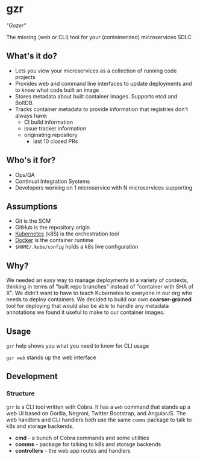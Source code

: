 # gzr

*"Gozer"*

The missing (web or CLI) tool for your (containerized) microservices SDLC

## What's it do?

* Lets you view your microservices as a collection of running code projects
* Provides web and command line interfaces to update deployments and to know what code built an image
* Stores metadata about built container images. Supports etcd and BoltDB.
* Tracks container metadata to provide information that registries don't always have:
	* CI build information
	* issue tracker information
  * originating repository
	* last 10 closed PRs

## Who's it for?
* Ops/QA
* Continual Integration Systems
* Developers working on 1 microservice with N microservices supporting 

## Assumptions
* Git is the SCM
* GitHub is the repository origin
* [Kubernetes](https://kubernetes.io) (k8S) is the orchestration tool
* [Docker](https://www.docker.com) is the container runtime
* `$HOME/.kube/config` holds a k8s live configuration

## Why?
We needed an easy way to manage deployments in a variety of contexts, thinking in terms of "built repo branches" instead of "container with SHA of X". We didn't want to have to teach Kubernetes to everyone in our org who needs to deploy containers. We decided to build our own **coarser-grained** tool for deploying that would also be able to handle any metadata annotations we found it useful to make to our container images.

## Usage
`gzr` help shows you what you need to know for CLI usage

`gzr web` stands up the web interface


## Development

### Structure
`gzr` is a CLI tool written with Cobra. It has a `web` command that stands up a web UI based on Gorilla, Negroni, Twitter Bootstrap, and AngularJS. The web handlers and CLI handlers both use the same `comms` package to talk to k8s and storage backends.


* **cmd** - a bunch of Cobra commands and some utilities
* **comms** - package for talking to k8s and storage backends
* **controllers** - the web app routes and handlers
